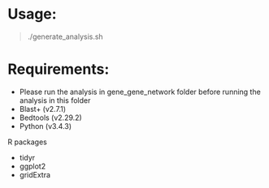 # Usage:
>./generate_analysis.sh

# Requirements:

- Please run the analysis in gene_gene_network folder before running the analysis in this folder
- Blast+ (v2.7.1)
- Bedtools (v2.29.2)
- Python (v3.4.3)

R packages
- tidyr
- ggplot2
- gridExtra
